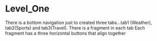 # Level_One

There is a bottom navigation just to created three tabs…tab1 (Weather), tab2(Sports) and tab3(Travel).
There is a fragment in each tab
Each fragment has a three horizontal buttons  that align together
